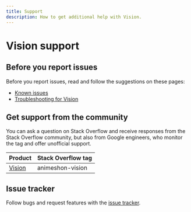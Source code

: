```yaml
---
title: Support
description: How to get additional help with Vision.
---
```


# Vision support

## Before you report issues

Before you report issues, read and follow the suggestions on these pages:

- [Known issues](/vision/docs/issues)
- [Troubleshooting for Vision](/vision/docs/troubleshooting)

## Get support from the community

You can ask a question on Stack Overflow and receive responses from the Stack Overflow community, but also from Google engineers, who monitor the tag and offer unofficial support.

| Product | Stack Overflow tag |
| --- | --- |
| [Vision](https://stackoverflow.com/questions/tagged/animeshon-vision) | animeshon-vision |

## Issue tracker

Follow bugs and request features with the [issue tracker](https://github.com/animeshon/issue-tracker/issues).
